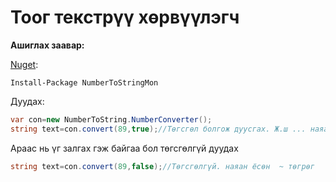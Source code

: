 # Тоог текстрүү хөрвүүлэгч #

**Ашиглах заавар:** 

[Nuget](https://www.nuget.org/packages/NumberToStringMon/): 

    Install-Package NumberToStringMon
    
Дуудах: 
```cs
var con=new NumberToString.NumberConverter();
string text=con.convert(89,true);//Төгсгөл болгож дуусгах. Ж.ш ... наяан ёс
```

Араас нь үг залгах гэж байгаа бол төгсгөлгүй дуудах
```cs
string text=con.convert(89,false);//Төгсгөлгүй. наяан ёсөн  ~ төгрөг
```
